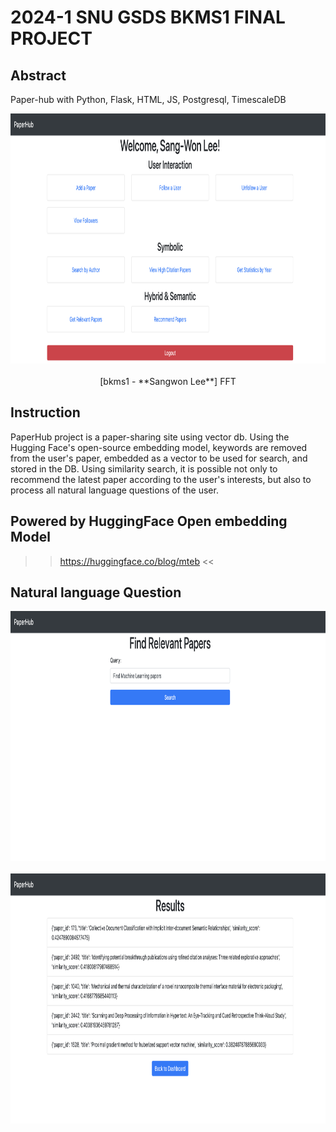 # 2024-1 SNU GSDS BKMS1 FINAL PROJECT

## Abstract
Paper-hub 
with Python, Flask, HTML, JS, Postgresql, TimescaleDB

<div align="center">
<img src=examples/dashboard.png width="640" height="400"/> <br> <br>
<div align="center">[bkms1 - **Sangwon Lee**] FFT</div>
</div>

## Instruction
<!-- prettier-ignore -->
PaperHub project is a paper-sharing site using vector db. Using the Hugging Face's open-source embedding model, keywords are removed from the user's paper, embedded as a vector to be used for search, and stored in the DB. Using similarity search, it is possible not only to recommend the latest paper according to the user's interests, but also to process all natural language questions of the user.

## Powered by HuggingFace Open embedding Model
>> https://huggingface.co/blog/mteb <<

## Natural language Question
<div align="center">
<img src='examples/find paper with nl question.png' width="640" height="400"/> <br> <br>
</div>
<div align="center">
<img src='examples/nlq result.png' width="640" height="400"/> <br> <br>
</div>
